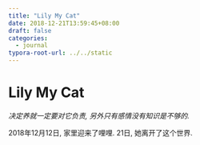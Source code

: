 ```yaml
---
title: "Lily My Cat"
date: 2018-12-21T13:59:45+08:00
draft: false
categories:
  - journal
typora-root-url: ../../static
---
```


# Lily My Cat

_决定养就一定要对它负责, 另外只有感情没有知识是不够的._

2018年12月12日, 家里迎来了哩哩. 21日, 她离开了这个世界.

